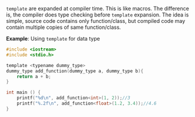 ``template`` are expanded at compiler time. This is like macros. The difference is, the compiler does type checking before ``template`` expansion. The idea is simple, source code contains only function/class, but compiled code may contain multiple copies of same function/class. 

**Example**: Using ``template`` for data type

```c
#include <iostream>
#include <stdio.h>

template <typename dummy_type>
dummy_type add_function(dummy_type a, dummy_type b){
    return a + b;
}

int main () {
    printf("%d\n", add_function<int>(1, 2));//3
    printf("%.2f\n", add_function<float>(1.2, 3.4));//4.6
}
```
